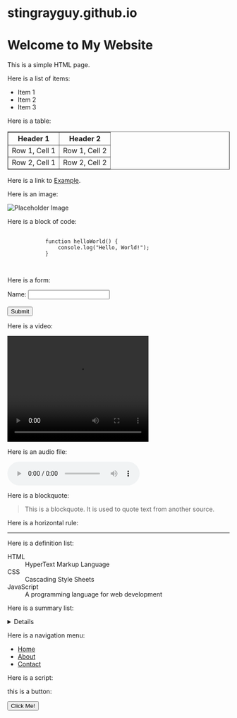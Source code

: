# stingrayguy.github.io
<body>
    <h1>Welcome to My Website</h1>
    <p>This is a simple HTML page.</p>
    <p>Here is a list of items:</p>
    <ul>
        <li>Item 1</li>
        <li>Item 2</li>
        <li>Item 3</li>
    </ul>
    <p>Here is a table:</p>
    <table border="1">
        <tr>
            <th>Header 1</th>
            <th>Header 2</th>
        </tr>
        <tr>
            <td>Row 1, Cell 1</td>
            <td>Row 1, Cell 2</td>
        </tr>
        <tr>
            <td>Row 2, Cell 1</td>
            <td>Row 2, Cell 2</td>
        </tr>
    </table>
    <p>Here is a link to <a href="https://www.example.com">Example</a>.</p>
    <p>Here is an image:</p>
    <img src="https://via.placeholder.com/150" alt="Placeholder Image">
    <p>Here is a block of code:</p>
    <pre>
        <code>
            function helloWorld() {
                console.log("Hello, World!");
            }
        </code>
    </pre>
    <p>Here is a form:</p>
    <form action="/submit" method="post">
        <label for="name">Name:</label>
        <input type="text" id="name" name="name"><br><br>
        <input type="submit" value="Submit">
    </form>
    <p>Here is a video:</p>
    <video width="320" height="240" controls>
        <source src="movie.mp4" type="video/mp4">
        Your browser does not support the video tag.
    </video>
    <p>Here is an audio file:</p>
    <audio controls>
        <source src="audio.mp3" type="audio/mpeg">
        Your browser does not support the audio tag.
    </audio>
    <p>Here is a blockquote:</p>
    <blockquote>
        <p>This is a blockquote. It is used to quote text from another source.</p>
    </blockquote>
    <p>Here is a horizontal rule:</p>
    <hr>
    <p>Here is a definition list:</p>
    <dl>
        <dt>HTML</dt>
        <dd>HyperText Markup Language</dd>
        <dt>CSS</dt>
        <dd>Cascading Style Sheets</dd>
        <dt>JavaScript</dt>
        <dd>A programming language for web development</dd>
    </dl>
    <p>Here is a summary list:</p>
    <summary>
        <details>
            <summary>Details</summary>
            <p>This is a summary of the details.</p>
        </details>
    </summary>
    <p>Here is a navigation menu:</p>
    <nav>
        <ul>
            <li><a href="#home">Home</a></li>
            <li><a href="#about">About</a></li>
            <li><a href="#contact">Contact</a></li>
        </ul>
    </nav>
    <p>Here is a script:</p>
    <script>
        console.log("This is a script.");
        alert("Hello, World!");
    </script>
    <p> this is a button: </p>
    <button onclick="alert('Button clicked!')">Click Me!</button>
    
</body>
